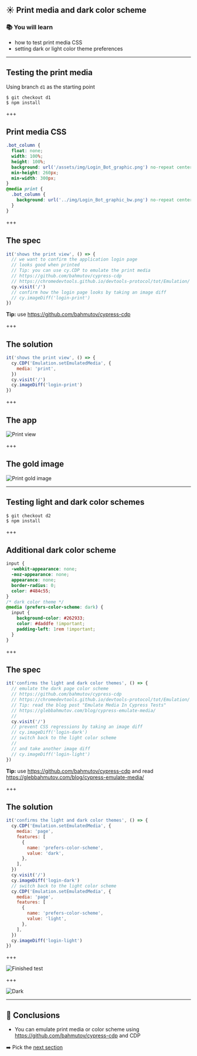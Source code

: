 ## ☀️ Print media and dark color scheme

### 📚 You will learn

- how to test print media CSS
- setting dark or light color theme preferences

---

## Testing the print media

Using branch `d1` as the starting point

```
$ git checkout d1
$ npm install
```

+++

## Print media CSS

```css
.bot_column {
  float: none;
  width: 100%;
  height: 100%;
  background: url('/assets/img/Login_Bot_graphic.png') no-repeat center center;
  min-height: 260px;
  min-width: 300px;
}
@media print {
  .bot_column {
    background: url('../img/Login_Bot_graphic_bw.png') no-repeat center center;
  }
}
```

+++

## The spec

```js
it('shows the print view', () => {
  // we want to confirm the application login page
  // looks good when printed
  // Tip: you can use cy.CDP to emulate the print media
  // https://github.com/bahmutov/cypress-cdp
  // https://chromedevtools.github.io/devtools-protocol/tot/Emulation/
  cy.visit('/')
  // confirm how the login page looks by taking an image diff
  // cy.imageDiff('login-print')
})
```

**Tip:** use https://github.com/bahmutov/cypress-cdp

+++

## The solution

```js
it('shows the print view', () => {
  cy.CDP('Emulation.setEmulatedMedia', {
    media: 'print',
  })
  cy.visit('/')
  cy.imageDiff('login-print')
})
```

+++

## The app

![Print view](./img/print.png)

+++

## The gold image

![Print gold image](./img/login-print.png)

---

## Testing light and dark color schemes

```
$ git checkout d2
$ npm install
```

+++

## Additional dark color scheme

```css
input {
  -webkit-appearance: none;
  -moz-appearance: none;
  appearance: none;
  border-radius: 0;
  color: #484c55;
}
/* dark color theme */
@media (prefers-color-scheme: dark) {
  input {
    background-color: #262933;
    color: #daddfe !important;
    padding-left: 1rem !important;
  }
}
```

+++

## The spec

```js
it('confirms the light and dark color themes', () => {
  // emulate the dark page color scheme
  // https://github.com/bahmutov/cypress-cdp
  // https://chromedevtools.github.io/devtools-protocol/tot/Emulation/
  // Tip: read the blog post "Emulate Media In Cypress Tests"
  // https://glebbahmutov.com/blog/cypress-emulate-media/
  //
  cy.visit('/')
  // prevent CSS regressions by taking an image diff
  // cy.imageDiff('login-dark')
  // switch back to the light color scheme
  //
  // and take another image diff
  // cy.imageDiff('login-light')
})
```

**Tip:** use https://github.com/bahmutov/cypress-cdp and read https://glebbahmutov.com/blog/cypress-emulate-media/

+++

## The solution

```js
it('confirms the light and dark color themes', () => {
  cy.CDP('Emulation.setEmulatedMedia', {
    media: 'page',
    features: [
      {
        name: 'prefers-color-scheme',
        value: 'dark',
      },
    ],
  })
  cy.visit('/')
  cy.imageDiff('login-dark')
  // switch back to the light color scheme
  cy.CDP('Emulation.setEmulatedMedia', {
    media: 'page',
    features: [
      {
        name: 'prefers-color-scheme',
        value: 'light',
      },
    ],
  })
  cy.imageDiff('login-light')
})
```

+++

![Finished test](./img/test.png)

+++

![Dark](./img/pause.png)

---

## 🏁 Conclusions

- You can emulate print media or color scheme using https://github.com/bahmutov/cypress-cdp and CDP

➡️ Pick the [next section](https://github.com/bahmutov/cypress-visual-testing-workshop#contents)
